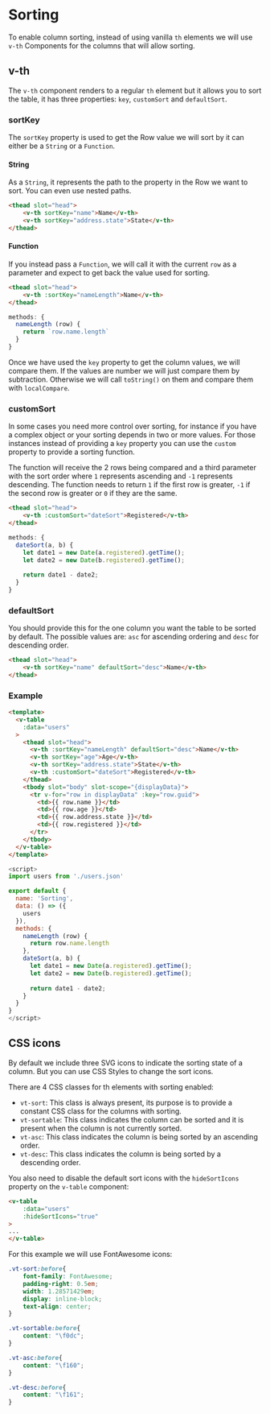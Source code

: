 # Sorting

To enable column sorting, instead of using vanilla `th` elements we will use `v-th` Components for the columns
that will allow sorting.

## v-th <Badge text="Component" type="success"/>
The `v-th` component renders to a regular `th` element but it allows you to sort the table, it has three properties:
`key`, `customSort` and `defaultSort`.

### sortKey <Badge text="property: String | Function" type="success"/>
The `sortKey` property is used to get the Row value we will sort by it can either be a `String` or a `Function`.

#### String
As a `String`, it represents the path to the property in the Row we want to sort. You can even use nested paths.
```html
<thead slot="head">
    <v-th sortKey="name">Name</v-th>
    <v-th sortKey="address.state">State</v-th>
</thead>
```

#### Function
If you instead pass a `Function`, we will call it with the current `row` as a parameter and expect to get back
the value used for sorting.
```html
<thead slot="head">
    <v-th :sortKey="nameLength">Name</v-th>
</thead>
```

```js
methods: {
  nameLength (row) {
    return `row.name.length`
  }
}
```

Once we have used the `key` property to get the column values, we will compare them. 
If the values are number we will just compare them by subtraction.
Otherwise we will call `toString()` on them and compare them with `localCompare`.

### customSort <Badge text="property: Function" type="success"/>
In some cases you need more control over sorting, 
for instance if you have a complex object or your sorting depends in two or more values. 
For those instances instead of providing a `key` property you can use the `custom` property to provide a sorting function.

The function will receive the 2 rows being compared and a third parameter with the sort order 
where `1` represents ascending and `-1` represents descending.
The function needs to return `1` if the first row is greater, `-1` if the second row is greater 
or `0` if they are the same.

```html
<thead slot="head">
    <v-th :customSort="dateSort">Registered</v-th>
</thead>
```

```js
methods: {
  dateSort(a, b) {
    let date1 = new Date(a.registered).getTime();
    let date2 = new Date(b.registered).getTime();
    
    return date1 - date2;
  }
}
```

### defaultSort <Badge text="property: String" type="success"/>
You should provide this for the one column you want the table to be sorted by default. 
The possible values are: `asc` for ascending ordering and `desc` for descending order.

```html
<thead slot="head">
    <v-th sortKey="name" defaultSort="desc">Name</v-th>
</thead>
```

### Example
```html
<template>
  <v-table
    :data="users"
  >
    <thead slot="head">
      <v-th :sortKey="nameLength" defaultSort="desc">Name</v-th>
      <v-th sortKey="age">Age</v-th>
      <v-th sortKey="address.state">State</v-th>
      <v-th :customSort="dateSort">Registered</v-th>
    </thead>
    <tbody slot="body" slot-scope="{displayData}">
      <tr v-for="row in displayData" :key="row.guid">
        <td>{{ row.name }}</td>
        <td>{{ row.age }}</td>
        <td>{{ row.address.state }}</td>
        <td>{{ row.registered }}</td>
      </tr>
    </tbody>
  </v-table>
</template>
```

```js
<script>
import users from './users.json'

export default {
  name: 'Sorting',
  data: () => ({
    users
  }),
  methods: {
    nameLength (row) {
      return row.name.length
    },
    dateSort(a, b) {
      let date1 = new Date(a.registered).getTime();
      let date2 = new Date(b.registered).getTime();
      
      return date1 - date2;
    }
  }
}
</script>
```



## CSS icons
By default we include three SVG icons to indicate the sorting state of a column. 
But you can use CSS Styles to change the sort icons.

There are 4 CSS classes for th elements with sorting enabled:

* `vt-sort`: This class is always present, its purpose is to provide a constant CSS class for the columns with sorting.
* `vt-sortable`: This class indicates the column can be sorted and it is present when the column is not currently sorted.
* `vt-asc`: This class indicates the column is being sorted by an ascending order.
* `vt-desc`: This class indicates the column is being sorted by a descending order.

You also need to disable the default sort icons with the `hideSortIcons` property on the `v-table` component:

```html
<v-table
    :data="users"
    :hideSortIcons="true"
>
...
</v-table>
```

For this example we will use FontAwesome icons:

```css
.vt-sort:before{
    font-family: FontAwesome;
    padding-right: 0.5em;
    width: 1.28571429em;
    display: inline-block;
    text-align: center;
}

.vt-sortable:before{
    content: "\f0dc";
}

.vt-asc:before{
    content: "\f160";
}

.vt-desc:before{
    content: "\f161";
}
```

<SortingFA/>

<Sorting/>
